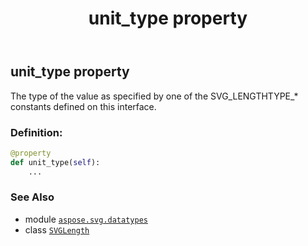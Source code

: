 ﻿---
title: unit_type property
second_title: Aspose.SVG for Python via .NET API References
description: 
type: docs
weight: 170
url: /python-net/aspose.svg.datatypes/svglength/unit_type/
is_root: false
---

## unit_type property


The type of the value as specified by one of the SVG_LENGTHTYPE_* constants defined on this interface.
### Definition:
```python
@property
def unit_type(self):
    ...
```

### See Also
* module [`aspose.svg.datatypes`](../../)
* class [`SVGLength`](/svg/python-net/aspose.svg.datatypes/svglength)
